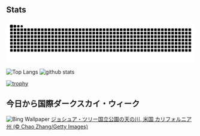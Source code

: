 ## Stats
<picture>
  <source media="(prefers-color-scheme: dark)" srcset="https://raw.githubusercontent.com/ba230t/ba230t/output/github-contribution-grid-snake-dark.svg">
  <source media="(prefers-color-scheme: light)" srcset="https://raw.githubusercontent.com/ba230t/ba230t/output/github-contribution-grid-snake.svg">
  <img alt="github contribution grid snake animation" src="https://raw.githubusercontent.com/ba230t/ba230t/output/github-contribution-grid-snake.svg">
</picture>

<p align="left">
  <img alt="Top Langs" height="150px" src="https://github-readme-stats.vercel.app/api/top-langs/?username=ba230t&layout=compact&theme=transparent" />
  <img alt="github stats" height="150px" src="https://github-readme-stats.vercel.app/api?username=ba230t&theme=transparent" />
</p>

[![trophy](https://github-profile-trophy.vercel.app/?username=ba230t&theme=transparent&column=7)](https://github.com/ryo-ma/github-profile-trophy)


<!-- Bing Wallpaper Start -->
## 今日から国際ダークスカイ・ウィーク
![Bing Wallpaper](https://www.bing.com/th?id=OHR.JoshuaStars_JA-JP1506519282_1920x1080.jpg&rf=LaDigue_1920x1080.jpg&pid=hp)
[ジョシュア・ツリー国立公園の天の川, 米国 カリフォルニア州 (© Chao Zhang/Getty Images)](https://www.bing.com/search?q=%E3%82%B8%E3%83%A7%E3%82%B7%E3%83%A5%E3%82%A2%E3%83%BB%E3%83%84%E3%83%AA%E3%83%BC%E5%9B%BD%E7%AB%8B%E5%85%AC%E5%9C%92%E3%81%AE%E5%A4%A9%E3%81%AE%E5%B7%9D%2c+%E3%82%AB%E3%83%AA%E3%83%95%E3%82%A9%E3%83%AB%E3%83%8B%E3%82%A2%E5%B7%9E&form=hpcapt&filters=HpDate%3a%2220250420_1500%22)
<!-- Bing Wallpaper End -->
